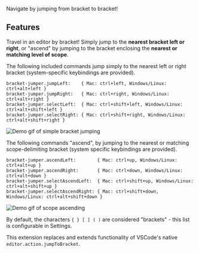 Navigate by jumping from bracket to bracket!

## Features
Travel in an editor by bracket! Simply jump to the **nearest bracket left or right**, or "ascend" by jumping to the bracket enclosing the **nearest or matching level of scope**.

The following included commands jump simply to the nearest left or right bracket (system-specific keybindings are provided).
```
bracket-jumper.jumpLeft:    { Mac: ctrl+left, Windows/Linux: ctrl+alt+left }
bracket-jumper.jumpRight:   { Mac: ctrl+right, Windows/Linux: ctrl+alt+right }
bracket-jumper.selectLeft:  { Mac: ctrl+shift+left, Windows/Linux: ctrl+alt+shift+left }
bracket-jumper.selectRight: { Mac: ctrl+shift+right, Windows/Linux: ctrl+alt+shift+right }
```
![Demo gif of simple bracket jumping](https://github.com/sashaweiss/vscode-bracket-jumper/raw/master/./simple_jump_demo.gif)

The following commands "ascend", by jumping to the nearest or matching scope-delimiting bracket (system specific keybindings are provided).
```
bracket-jumper.ascendLeft:        { Mac: ctrl+up, Windows/Linux: ctrl+alt+up }
bracket-jumper.ascendRight:       { Mac: ctrl+down, Windows/Linux: ctrl+alt+down }
bracket-jumper.selectAscendLeft:  { Mac: ctrl+shift+up, Windows/Linux: ctrl+alt+shift+up }
bracket-jumper.selectAscendRight: { Mac: ctrl+shift+down, Windows/Linux: ctrl+alt+shift+down }
```
![Demo gif of scope ascending](https://github.com/sashaweiss/vscode-bracket-jumper/raw/master/./ascend_demo.gif)

By default, the characters `{ } [ ] ( )` are considered "brackets" - this list is configurable in Settings.

This extension replaces and extends functionality of VSCode's native `editor.action.jumpToBracket`.

